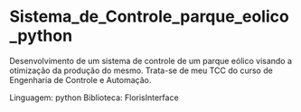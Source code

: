 # Sistema_de_Controle_parque_eolico_python
Desenvolvimento de um sistema de controle de um parque eólico visando a otimização da produção do mesmo. Trata-se de meu TCC do curso de Engenharia de Controle e Automação.

Linguagem: python
Biblioteca: FlorisInterface
